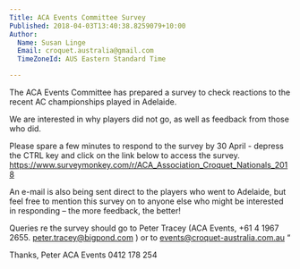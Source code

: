 ```yaml
---
Title: ACA Events Committee Survey
Published: 2018-04-03T13:40:38.8259079+10:00
Author:
  Name: Susan Linge
  Email: croquet.australia@gmail.com
  TimeZoneId: AUS Eastern Standard Time

---
```

The ACA Events Committee has prepared a survey to check reactions to the recent AC championships played in Adelaide.

We are interested in why players did not go, as well as feedback from those who did.

Please spare a few minutes to respond to the survey by 30 April - depress the CTRL key and click on the link below to access the survey.
https://www.surveymonkey.com/r/ACA_Association_Croquet_Nationals_2018

An e-mail is also being sent direct to the players who went to Adelaide, but feel free to mention this survey on to anyone else who might be interested in responding – the more feedback, the better!

Queries re the survey should go to Peter Tracey (ACA Events, +61 4 1967 2655. peter.tracey@bigpond.com ) or to events@croquet-australia.com.au “

Thanks, Peter
ACA Events
0412 178 254
